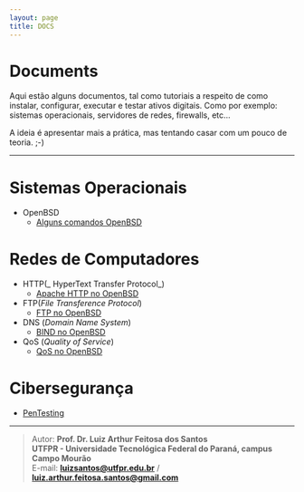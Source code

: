 ```yaml
---
layout: page
title: DOCS
---
```


Documents
========================

Aqui estão alguns documentos, tal como tutoriais a respeito de como instalar, configurar, executar e testar ativos digitais. Como por exemplo: sistemas operacionais, servidores de redes, firewalls, etc...

A ideia é apresentar mais a prática, mas tentando casar com um pouco de teoria. ;-)

-----------------------


# Sistemas Operacionais
* OpenBSD
	* [Alguns comandos OpenBSD](OpenBSDServers/OpenBSD_comandos)

# Redes de Computadores
* HTTP(_ HyperText Transfer Protocol_)
	* [Apache HTTP no OpenBSD](OpenBSDServers/HTTP)
* FTP(_File Transference Protocol_)
	* [FTP no OpenBSD](OpenBSDServers/FTP)
* DNS (_Domain Name System_)
	* [BIND no OpenBSD](DNS/DNS)
* QoS (_Quality of Service_)
	* [QoS no OpenBSD](QoS/QoS)
		
# Cibersegurança
* [PenTesting](penTest/pentest)

-----------------------

>Autor: **Prof. Dr. Luiz Arthur Feitosa dos Santos**  
>**UTFPR - Universidade Tecnológica Federal do Paraná, campus Campo Mourão**  
>E-mail: **<luizsantos@utfpr.edu.br>**  / **<luiz.arthur.feitosa.santos@gmail.com>**  

